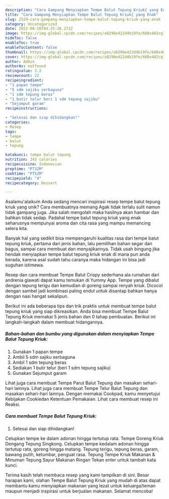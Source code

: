 ```yaml
---
description: "Cara Gampang Menyiapkan Tempe Balut Tepung Kriuk{ yang Enak"
title: "Cara Gampang Menyiapkan Tempe Balut Tepung Kriuk{ yang Enak"
slug: 2529-cara-gampang-menyiapkan-tempe-balut-tepung-kriuk-yang-enak
category: Uncategorized
date: 2022-08-16T04:25:26.271Z
image: https://img-global.cpcdn.com/recipes/a8296e422d4b19fe/680x482cq70/tempe-balut-tepung-kriuk-foto-resep-utama.jpg
hideToc: false
enableToc: true
enableTocContent: false
thumbnail: https://img-global.cpcdn.com/recipes/a8296e422d4b19fe/680x482cq70/tempe-balut-tepung-kriuk-foto-resep-utama.jpg
cover: https://img-global.cpcdn.com/recipes/a8296e422d4b19fe/680x482cq70/tempe-balut-tepung-kriuk-foto-resep-utama.jpg
author: Admin
authorAv: notfound
ratingvalue: 3.2
reviewcount: 22
recipeingredient:
- "1 papan tempe"
- "5 sdm sajiku serbaguna"
- "1 sdm tepung beras"
- "1 butir telur beri 1 sdm tepung sajiku"
- "Sejumput garam"
recipeinstructions:

- "Selesai dan siap dihidangkan!"
categories:
- Resep
tags:
- tempe
- balut
- tepung

katakunci: tempe balut tepung 
nutrition: 243 calories
recipecuisine: Indonesian
preptime: "PT32M"
cooktime: "PT52M"
recipeyield: "4"
recipecategory: Dessert

---
```



Asalamu'alaikum Anda sedang mencari inspirasi resep tempe balut tepung kriuk yang unik? Cara membuatnya memang Agak tidak terlalu sulit namun tidak gampang juga. Jika salah mengolah maka hasilnya akan hambar dan bahkan tidak sedap. Padahal tempe balut tepung kriuk yang enak seharusnya mempunyai aroma dan cita rasa yang mampu memancing selera kita.


Banyak hal yang sedikit bisa mempengaruhi kualitas rasa dari tempe balut tepung kriuk, pertama dari jenis bahan, lalu pemilihan bahan segar dan bagus, sampai cara membuat dan menyajikannya. Tidak usah bingung jika hendak menyiapkan tempe balut tepung kriuk enak di mana pun anda berada, karena asal sudah tahu caranya maka hidangan ini bisa jadi suguhan istimewa.

Resep dan cara membuat Tempe Balut Crispy sederhana ala rumahan dari andrenia giawati dapat kamu temukan di Yummy App. Tempe yang dibalut dengan tepung terigu dan kemudian di goreng sampai renyah kriuk. Dicocol dengan sambel jadi kombinasi paling endul untuk disantap bahkan hanya dengan nasi hangat sekalipun.


Berikut ini ada beberapa tips dan trik praktis untuk membuat tempe balut tepung kriuk yang siap dikreasikan. Anda bisa membuat Tempe Balut Tepung Kriuk memakai 5 jenis bahan dan 0 tahap pembuatan. Berikut ini langkah-langkah dalam membuat hidangannya.

<!--inarticleads1-->

##### Bahan-bahan dan bumbu yang digunakan dalam menyiapkan Tempe Balut Tepung Kriuk:

1. Gunakan 1 papan tempe
1. Ambil 5 sdm sajiku serbaguna
1. Ambil 1 sdm tepung beras
1. Sediakan 1 butir telur (beri 1 sdm tepung sajiku)
1. Gunakan Sejumput garam


Lihat juga cara membuat Tempe Parut Balut Tepung dan masakan sehari-hari lainnya. Lihat juga cara membuat Tempe Telur Balut Tepung dan masakan sehari-hari lainnya. Dengan memakai Cookpad, kamu menyetujui Kebijakan Cookiedan Ketentuan Pemakaian. Lihat cara membuat resep ini Reaksi. 

<!--inarticleads2-->

##### Cara membuat Tempe Balut Tepung Kriuk:


1. Selesai dan siap dihidangkan!

Celupkan tempe ke dalam adonan hingga tertutup rata. Tempe Goreng Kriuk Dengang Tepung Singkong. Celupkan tempe kedalam adonan hingga tertutup rata, goreng hingga matang. Tepung terigu, tepung beras, garam, bawang putih, ketumbar, penguat rasa. Tepung Tempe Kriuk Makanan &amp; Minuman Tepung Sayur Makanan Ringan Tekan enter untuk tambah kata kunci. 

Terima kasih telah membaca resep yang kami tampilkan di sini. Besar harapan kami, olahan Tempe Balut Tepung Kriuk yang mudah di atas dapat membantu kamu menyiapkan makanan yang lezat untuk keluarga/teman maupun menjadi inspirasi untuk berjualan makanan. Selamat mencoba!
